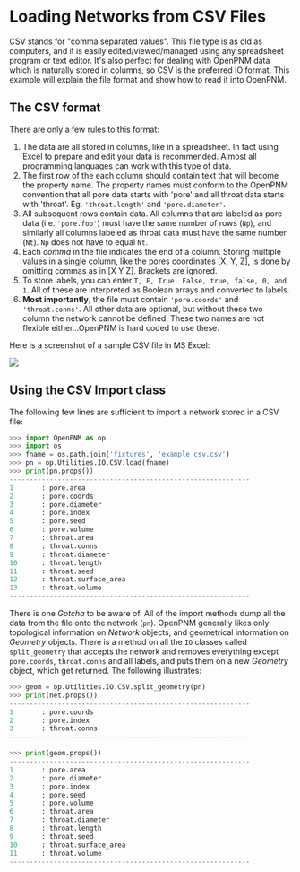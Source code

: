 # Loading Networks from CSV Files

CSV stands for "comma separated values".  This file type is as old as computers, and it is easily edited/viewed/managed using any spreadsheet program or text editor.  It's also perfect for dealing with OpenPNM data which is naturally stored in columns, so CSV is the preferred IO format.  This example will explain the file format and show how to read it into OpenPNM.

## The CSV format
There are only a few rules to this format:

1.  The data are all stored in columns, like in a spreadsheet.  In fact using Excel to prepare and edit your data is recommended.  Almost all programming languages can work with this type of data.
2.  The first row of the each column should contain text that will become the property name.  The property names must conform to the OpenPNM convention that all pore data starts with 'pore' and all throat data starts with 'throat'.  Eg. ```'throat.length'``` and ```'pore.diameter'```.
3.  All subsequent rows contain data.  All columns that are labeled as pore data (i.e. ```'pore.foo'```) must have the same number of rows (```Np```), and similarly all columns labeled as throat data must have the same number (```Nt```).  ```Np``` does not have to equal ```Nt```.
3.  Each *comma* in the file indicates the end of a column.  Storing multiple values in a single column, like the pores coordinates [X, Y, Z], is done by omitting commas as in [X Y Z].  Brackets are ignored.
4.  To store labels, you can enter ```T, F, True, False, true, false, 0, and 1```.  All of these are interpreted as Boolean arrays and converted to labels.
5.  **Most importantly**, the file must contain ```'pore.coords'``` and ```'throat.conns'```.  All other data are optional, but without these two column the network cannot be defined.  These two names are not flexible either...OpenPNM is hard coded to use these.

Here is a screenshot of a sample CSV file in MS Excel:

![](http://i.imgur.com/1Pst2Ve.png)

## Using the CSV Import class

The following few lines are sufficient to import a network stored in a CSV file:

``` python
>>> import OpenPNM as op
>>> import os
>>> fname = os.path.join('fixtures', 'example_csv.csv')
>>> pn = op.Utilities.IO.CSV.load(fname)
>>> print(pn.props())
------------------------------------------------------------
1       : pore.area
2       : pore.coords
3       : pore.diameter
4       : pore.index
5       : pore.seed
6       : pore.volume
7       : throat.area
8       : throat.conns
9       : throat.diameter
10      : throat.length
11      : throat.seed
12      : throat.surface_area
13      : throat.volume
------------------------------------------------------------

```

There is one *Gotcha* to be aware of.  All of the import methods dump all the data from the file onto the network (```pn```).  OpenPNM generally likes only topological information on *Network* objects, and geometrical information on *Geometry* objects.  There is a method on all the ```IO``` classes called ```split_geometry``` that accepts the network and removes everything except ```pore.coords```, ```throat.conns``` and all labels, and puts them on a new *Geometry* object, which get returned.  The following illustrates:

``` python
>>> geom = op.Utilities.IO.CSV.split_geometry(pn)
>>> print(net.props())
------------------------------------------------------------
1       : pore.coords
2       : pore.index
3       : throat.conns
------------------------------------------------------------

>>> print(geom.props())
------------------------------------------------------------
1       : pore.area
2       : pore.diameter
3       : pore.index
4       : pore.seed
5       : pore.volume
6       : throat.area
7       : throat.diameter
8       : throat.length
9       : throat.seed
10      : throat.surface_area
11      : throat.volume
------------------------------------------------------------

```
